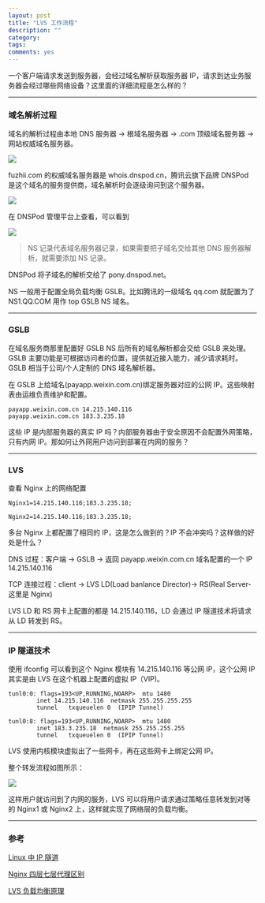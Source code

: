```yaml
---
layout: post
title: "LVS 工作流程"
description: ""
category: 
tags:
comments: yes
---
```


一个客户端请求发送到服务器，会经过域名解析获取服务器 IP，请求到达业务服务器会经过哪些网络设备？这里面的详细流程是怎么样的？

---

### 域名解析过程

域名的解析过程由本地 DNS 服务器 -> 根域名服务器 -> .com 顶级域名服务器 -> 网站权威域名服务器。

![](https://tva1.sinaimg.cn/large/008i3skNgy1grtmzryojkj30vq0i4gu5.jpg)

fuzhii.com 的权威域名服务器是 whois.dnspod.cn，腾讯云旗下品牌 DNSPod 是这个域名的服务提供商，域名解析时会逐级询问到这个服务器。

![](https://tva1.sinaimg.cn/large/008i3skNgy1grshrmzsmbj315k0n6wht.jpg)

在 DNSPod 管理平台上查看，可以看到 

![](https://tva1.sinaimg.cn/large/008i3skNgy1grshuakhd4j320a0cggo7.jpg)

> NS 记录代表域名服务器记录，如果需要把子域名交给其他 DNS 服务器解析，就需要添加 NS 记录。

DNSPod 将子域名的解析交给了 pony.dnspod.net。

NS 一般用于配置全局负载均衡 GSLB。比如腾讯的一级域名 qq.com 就配置为了 NS1.QQ.COM 用作 top GSLB NS 域名。

----

### GSLB

在域名服务商那里配置好 GSLB NS 后所有的域名解析都会交给 GSLB 来处理。GSLB 主要功能是可根据访问者的位置，提供就近接入能力，减少请求耗时。GSLB 相当于公司/个人定制的 DNS 域名解析器。

在 GSLB 上给域名(payapp.weixin.com.cn)绑定服务器对应的公网 IP。这些映射表由运维负责维护和配置。

```
payapp.weixin.com.cn 14.215.140.116
payapp.weixin.com.cn 183.3.235.18
```

这些 IP 是内部服务器的真实 IP 吗？内部服务器由于安全原因不会配置外网策略，只有内网 IP。那如何让外网用户访问到部署在内网的服务？

----

### LVS

查看 Nginx 上的网络配置

```
Nginx1=14.215.140.116;183.3.235.18;

Nginx2=14.215.140.116;183.3.235.18;
```

多台 Nginx 上都配置了相同的 IP，这是怎么做到的？IP 不会冲突吗？这样做的好处是什么？

DNS 过程：客户端 -> GSLB -> 返回 payapp.weixin.com.cn 域名配置的一个 IP 14.215.140.116 

TCP 连接过程：client -> LVS LD(Load banlance Director)-> RS(Real Server-这里是 Nginx)

LVS LD 和 RS 网卡上配置的都是 14.215.140.116，LD 会通过 IP 隧道技术将请求从 LD 转发到 RS。

----

### IP 隧道技术

使用 ifconfig 可以看到这个 Nginx 模块有 14.215.140.116 等公网 IP，这个公网 IP 其实是由 LVS 在这个机器上配置的虚拟 IP（VIP)。

```
tunl0:0: flags=193<UP,RUNNING,NOARP>  mtu 1480
        inet 14.215.140.116  netmask 255.255.255.255
        tunnel   txqueuelen 0  (IPIP Tunnel)

tunl0:8: flags=193<UP,RUNNING,NOARP>  mtu 1480
        inet 183.3.235.18  netmask 255.255.255.255
        tunnel   txqueuelen 0  (IPIP Tunnel)
```

LVS 使用内核模块虚拟出了一些网卡，再在这些网卡上绑定公网 IP。

整个转发流程如图所示：

![](https://tva1.sinaimg.cn/large/008i3skNgy1gruldxw04sj31fc0iswra.jpg)

这样用户就访问到了内网的服务，LVS 可以将用户请求通过策略任意转发到对等的 Nginx1 或 Nginx2 上，这样就实现了网络层的负载均衡。

---

### 参考

[Linux 中 IP 隧道](https://sites.google.com/site/emmoblin/linux-network-1/linux-zhongip-sui-dao)


[Nginx 四层七层代理区别](https://blog.csdn.net/weixin_44685869/article/details/105572608)

[LVS 负载均衡原理](https://www.cnblogs.com/zhangxingeng/p/10497279.html)

